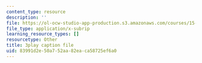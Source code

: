 ```yaml
---
content_type: resource
description: ''
file: https://ol-ocw-studio-app-production.s3.amazonaws.com/courses/15-s50-how-to-win-at-texas-holdem-poker-january-iap-2016/83991d2e50a752aa82eaca58725ef6a0_GgdGtQME1I.vtt
file_type: application/x-subrip
learning_resource_types: []
resourcetype: Other
title: 3play caption file
uid: 83991d2e-50a7-52aa-82ea-ca58725ef6a0
---
```

